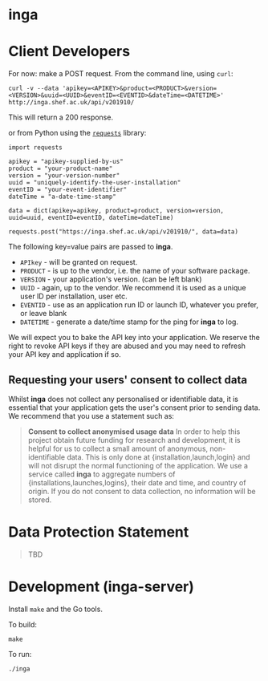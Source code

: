 # inga

# Client Developers
For now:
make a POST request.
From the command line, using `curl`:
```
curl -v --data 'apikey=<APIKEY>&product=<PRODUCT>&version=<VERSION>&uuid=<UUID>&eventID=<EVENTID>&dateTime=<DATETIME>' http://inga.shef.ac.uk/api/v201910/
```
This will return a 200 response.

or from Python using the [`requests`](https://requests.kennethreitz.org/en/master/) library:

```
import requests

apikey = "apikey-supplied-by-us"
product = "your-product-name"
version = "your-version-number"
uuid = "uniquely-identify-the-user-installation"
eventID = "your-event-identifier"
dateTime = "a-date-time-stamp"

data = dict(apikey=apikey, product=product, version=version, uuid=uuid, eventID=eventID, dateTime=dateTime)

requests.post("https://inga.shef.ac.uk/api/v201910/", data=data)
```

The following key=value pairs are passed to **inga**.
* `APIkey` - will be granted on request.
* `PRODUCT` - is up to the vendor, i.e. the name of your software package.
* `VERSION` - your application's version. (can be left blank)
* `UUID` - again, up to the vendor. We recommend it is used as a unique user ID per installation, user etc.
* `EVENTID` - use as an application run ID or launch ID, whatever you prefer, or leave blank
* `DATETIME` - generate a date/time stamp for the ping for **inga** to log.

We will expect you to bake the API key into your application. We reserve the right to revoke API keys if they are abused and you may need to refresh your API key and application if so.

## Requesting your users' consent to collect data
Whilst **inga** does not collect any personalised or identifiable data, it is essential that your application gets the user's consent prior to sending data. We recommend that you use a statement such as:
> **Consent to collect anonymised usage data**
> In order to help this project obtain future funding for research and development, it is helpful for us to collect a small amount of anonymous, non-identifiable data. This is only done at {installation,launch,login} and will not disrupt the normal functioning of the application. We use a service called **inga** to aggregate numbers of {installations,launches,logins}, their date and time, and country of origin. If you do not consent to data collection, no information will be stored.

# Data Protection Statement
> TBD

# Development (inga-server)

Install `make` and the Go tools.

To build:

    make

To run:

    ./inga
